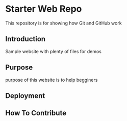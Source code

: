 
# Starter Web Repo

This repository is for showing how Git and GitHub work

## Introduction

Sample website with plenty of files for demos
## Purpose
purpose of this website is to help begginers
## Deployment


## How To Contribute